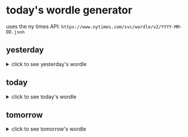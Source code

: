 # today's wordle generator

uses the ny times API: `https://www.nytimes.com/svc/wordle/v2/YYYY-MM-DD.json`

## yesterday

<details>
    <summary>click to see yesterday's wordle</summary>

    crone

</details>

## today

<details>
    <summary>click to see today's wordle</summary>

    topaz

</details>

## tomorrow

<details>
    <summary>click to see tomorrow's wordle</summary>

    droop

</details>
